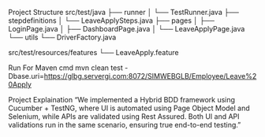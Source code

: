 Project Structure
src/test/java
 ├── runner
 │    └── TestRunner.java
 ├── stepdefinitions
 │    └── LeaveApplySteps.java
 ├── pages
 │    ├── LoginPage.java
 │    ├── DashboardPage.java
 │    └── LeaveApplyPage.java
 └── utils
      └── DriverFactory.java

src/test/resources/features
 └── LeaveApply.feature

Run For Maven cmd
mvn clean test -Dbase.uri=https://glbg.servergi.com:8072/SIMWEBGLB/Employee/Leave%20Apply

Project Explaination
“We implemented a Hybrid BDD framework using Cucumber + TestNG, where UI is automated using Page Object Model and Selenium, while APIs are validated using Rest Assured. Both UI and API validations run in the same scenario, ensuring true end-to-end testing.”

